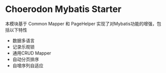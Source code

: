 # Choerodon Mybatis Starter

本模块基于 Common Mapper 和 PageHelper 实现了对Mybatis功能的增强，包括以下特性

* 数据多语言
* 记录乐观锁
* 通用CRUD Mapper
* 自动分页排序
* 自增序列自适应